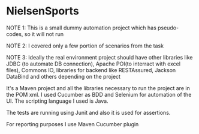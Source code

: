 # NielsenSports
NOTE 1: This is a small dummy automation project which has pseudo-codes, so it will not run

NOTE 2: I covered only a few portion of scenarios from the task

NOTE 3: Ideally the real environment project should have other libraries like JDBC (to automate DB connection), Apache POI(to interract with excel files), Commons IO, 
libraries for backend like RESTAssured, Jackson DataBind and others depending on the project 

It's a Maven project and all the libraries necessary to run the project are in the POM xml. I used Cucumber as BDD and Selenium for automation of the UI. 
The scripting language I used is Java. 

The tests are running using Junit and also it is used for assertions. 

For reporting purposes I use Maven Cucumber plugin
